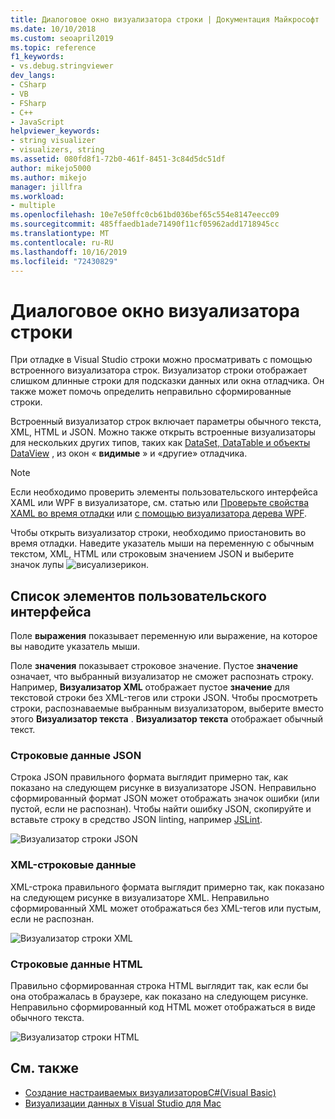 ```yaml
---
title: Диалоговое окно визуализатора строки | Документация Майкрософт
ms.date: 10/10/2018
ms.custom: seoapril2019
ms.topic: reference
f1_keywords:
- vs.debug.stringviewer
dev_langs:
- CSharp
- VB
- FSharp
- C++
- JavaScript
helpviewer_keywords:
- string visualizer
- visualizers, string
ms.assetid: 080fd8f1-72b0-461f-8451-3c84d5dc51df
author: mikejo5000
ms.author: mikejo
manager: jillfra
ms.workload:
- multiple
ms.openlocfilehash: 10e7e50ffc0cb61bd036bef65c554e8147eecc09
ms.sourcegitcommit: 485ffaedb1ade71490f11cf05962add1718945cc
ms.translationtype: MT
ms.contentlocale: ru-RU
ms.lasthandoff: 10/16/2019
ms.locfileid: "72430829"
---
```

# <a name="string-visualizer-dialog-box"></a>Диалоговое окно визуализатора строки

При отладке в Visual Studio строки можно просматривать с помощью встроенного визуализатора строк. Визуализатор строки отображает слишком длинные строки для подсказки данных или окна отладчика. Он также может помочь определить неправильно сформированные строки.

Встроенный визуализатор строк включает параметры обычного текста, XML, HTML и JSON. Можно также открыть встроенные визуализаторы для нескольких других типов, таких как [DataSet, DataTable и объекты DataView](../debugger/dataset-visualizer-dialog-box.md) , из окон « **видимые** » и «другие» отладчика.

> [!NOTE]
> Если необходимо проверить элементы пользовательского интерфейса XAML или WPF в визуализаторе, см. статью или [Проверьте свойства XAML во время отладки](../xaml-tools/inspect-xaml-properties-while-debugging.md) или [с помощью визуализатора дерева WPF](../debugger/how-to-use-the-wpf-tree-visualizer.md).

Чтобы открыть визуализатор строки, необходимо приостановить во время отладки. Наведите указатель мыши на переменную с обычным текстом, XML, HTML или строковым значением JSON и выберите значок лупы ![висуализерикон](../debugger/media/dbg-tips-visualizer-icon.png "Значок визуализатора").

## <a name="uielement-list"></a>Список элементов пользовательского интерфейса

Поле **выражения** показывает переменную или выражение, на которое вы наводите указатель мыши.

Поле **значения** показывает строковое значение. Пустое **значение** означает, что выбранный визуализатор не сможет распознать строку. Например, **Визуализатор XML** отображает пустое **значение** для текстовой строки без XML-тегов или строки JSON. Чтобы просмотреть строки, распознаваемые выбранным визуализатором, выберите вместо этого **Визуализатор текста** . **Визуализатор текста** отображает обычный текст.

### <a name="json-string-data"></a>Строковые данные JSON

Строка JSON правильного формата выглядит примерно так, как показано на следующем рисунке в визуализаторе JSON. Неправильно сформированный формат JSON может отображать значок ошибки (или пустой, если не распознан). Чтобы найти ошибку JSON, скопируйте и вставьте строку в средство JSON linting, например [JSLint](https://www.jslint.com/).

![Визуализатор строки JSON](../debugger/media/dbg-tips-string-visualizer-json.png "Визуализатор строки JSON")

### <a name="xml-string-data"></a>XML-строковые данные

XML-строка правильного формата выглядит примерно так, как показано на следующем рисунке в визуализаторе XML. Неправильно сформированный XML может отображаться без XML-тегов или пустым, если не распознан.

![Визуализатор строки XML](../debugger/media/dbg-string-visualizers-xml.png "Визуализатор строки XML")

### <a name="html-string-data"></a>Строковые данные HTML

Правильно сформированная строка HTML выглядит так, как если бы она отображалась в браузере, как показано на следующем рисунке. Неправильно сформированный код HTML может отображаться в виде обычного текста.

![Визуализатор строки HTML](../debugger/media/dbg-string-visualizers-html.png "Визуализатор строки HTML")

## <a name="see-also"></a>См. также

- [Создание настраиваемых визуализаторовC#(Visual Basic)](../debugger/create-custom-visualizers-of-data.md)
- [Визуализации данных в Visual Studio для Mac](/visualstudio/mac/data-visualizations)